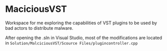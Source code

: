 # MaciciousVST

Workspace for me exploring the capabilities of VST plugins to be used by bad actors to distribute malware.

After opening the .sln in Visual Studio, most of the modifications are located in `Solution/MalciciousVST/Scource Files/plugincontroller.cpp`
